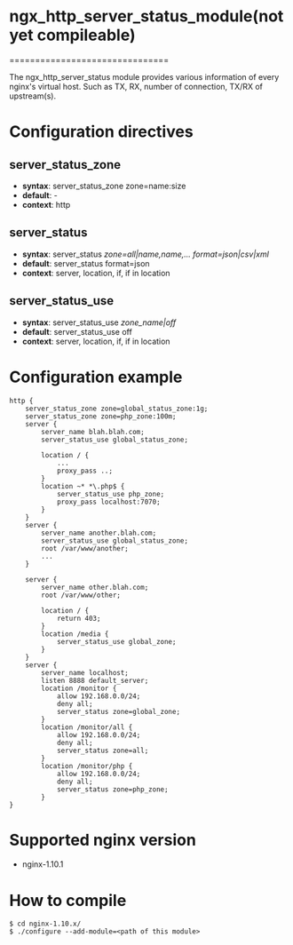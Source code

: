 # ngx_http_server_status_module(not yet compileable)
===============================

The ngx_http_server_status module provides various information of every nginx's virtual host. Such as TX, RX, number of connection, TX/RX of upstream(s).

Configuration directives
========================
server_status_zone
------------------
* **syntax**: server_status_zone zone=name:size
* **default**: -
* **context**: http

server_status
--------------------
* **syntax**: server_status *zone=all|name,name,...* *format=json|csv|xml*
* **default**: server_status format=json
* **context**: server, location, if, if in location

server_status_use
--------------------
* **syntax**: server_status_use *zone_name|off*
* **default**: server_status_use off
* **context**: server, location, if, if in location

Configuration example
=====================
	http {
		server_status_zone zone=global_status_zone:1g;
		server_status_zone zone=php_zone:100m;
		server {
			server_name blah.blah.com;
			server_status_use global_status_zone;

			location / {
				...
				proxy_pass ..;
			}
			location ~* *\.php$ {
				server_status_use php_zone;
				proxy_pass localhost:7070;
			}
		}
		server {
			server_name another.blah.com;
			server_status_use global_status_zone;
			root /var/www/another;
			...
		}

		server {
			server_name other.blah.com;
			root /var/www/other;

			location / {
				return 403;
			}
			location /media {
				server_status_use global_zone;
			}
		}
		server {
			server_name localhost;
			listen 8888 default_server;
			location /monitor {
			 	allow 192.168.0.0/24;
				deny all;
				server_status zone=global_zone;
			}
			location /monitor/all {
			 	allow 192.168.0.0/24;
				deny all;
				server_status zone=all;
			}
			location /monitor/php {
			 	allow 192.168.0.0/24;
				deny all;
				server_status zone=php_zone;
			}
	}

Supported nginx version
=======================

* nginx-1.10.1

How to compile
==============

	$ cd nginx-1.10.x/
	$ ./configure --add-module=<path of this module>


